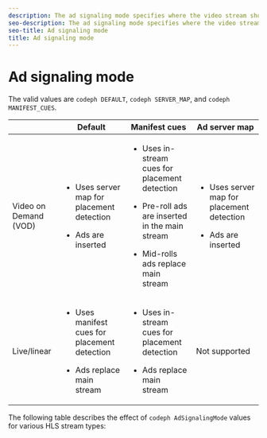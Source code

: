 ```yaml
---
description: The ad signaling mode specifies where the video stream should get advertising information.
seo-description: The ad signaling mode specifies where the video stream should get advertising information.
seo-title: Ad signaling mode
title: Ad signaling mode
---
```


# Ad signaling mode

The valid values are `codeph DEFAULT`, `codeph SERVER_MAP`, and `codeph MANIFEST_CUES`.

<table frame="all" colsep="1" rowsep="1" id="table_AdSignalingMode"> 
 <tgroup cols="4" colsep="1" rowsep="1" class="FormatA"> 
  <colspec colnum="1" colname="1" colwidth="1.00*" /> 
  <colspec colnum="2" colname="2" colwidth="1.87*" /> 
  <colspec colnum="3" colname="3" colwidth="2.55*" /> 
  <colspec colnum="4" colname="4" colwidth="2.50*" /> 
  <thead> 
   <tr rowsep="1"> 
    <th colname="1" class="entry"> </th> 
    <th colname="2" class="entry">Default </th> 
    <th colname="3" class="entry">Manifest cues </th> 
    <th colname="4" class="entry">Ad server map </th> 
   </tr> 
  </thead> 
  <tbody> 
   <tr rowsep="1"> 
    <td colname="1">Video on Demand (VOD) </td> 
    <td colname="2"> 
     <ul id="ul_E79DA79107364D0D8B46A1859CA75B5C"> 
      <li id="li_B259ED87743F463095071F58DC840E39"> <p>Uses server map for placement detection </p> </li> 
      <li id="li_8957E4151466467BA6C954E5010E34EA"> <p>Ads are inserted </p> </li> 
     </ul> </td> 
    <td colname="3"> 
     <ul id="ul_D462C76717D94DE09915BDF6E9B3FB68"> 
      <li id="li_FB46108F4AD9457D99D2618ABEF7DBD1"> <p>Uses in-stream cues for placement detection </p> </li> 
      <li id="li_C3F7FBB98F524CEF97D17318C292E9EA"> <p>Pre-roll ads are inserted in the main stream </p> </li> 
      <li id="li_A56E1545F84840DFA6D065DA60E98C31"> <p>Mid-rolls ads replace main stream </p> </li> 
     </ul> </td> 
    <td colname="4"> 
     <ul id="ul_F10192B1B6F745CBB0D4C1A6D52A57B4"> 
      <li id="li_2ADACF71FA5F4A08A00A3399F5593420"> <p>Uses server map for placement detection </p> </li> 
      <li id="li_1201085B9C554A4BBD471E7EB2E363AC"> <p>Ads are inserted </p> </li> 
     </ul> </td> 
   </tr> 
   <tr rowsep="0"> 
    <td colname="1">Live/linear </td> 
    <td colname="2"> 
     <ul id="ul_82AAC9EE056F49E999F809536A96C2F8"> 
      <li id="li_73BAD2BAA95F4592808B77F8DA436237"> <p>Uses manifest cues for placement detection </p> </li> 
      <li id="li_A97B6F61078D4149A984B2412021E103"> <p>Ads replace main stream </p> </li> 
     </ul> </td> 
    <td colname="3"> 
     <ul id="ul_CAED2D4F46334D76AE025482881BF843"> 
      <li id="li_A8023845A037482DBFDEF7EF247FECFD"> <p>Uses in-stream cues for placement detection </p> </li> 
      <li id="li_62A3CDAD249344EB89043B2AE0F4D7FF"> <p>Ads replace main stream </p> </li> 
     </ul> </td> 
    <td colname="4">Not supported </td> 
   </tr> 
  </tbody> 
 </tgroup> 
</table>

The following table describes the effect of `codeph AdSignalingMode` values for various HLS stream types:

